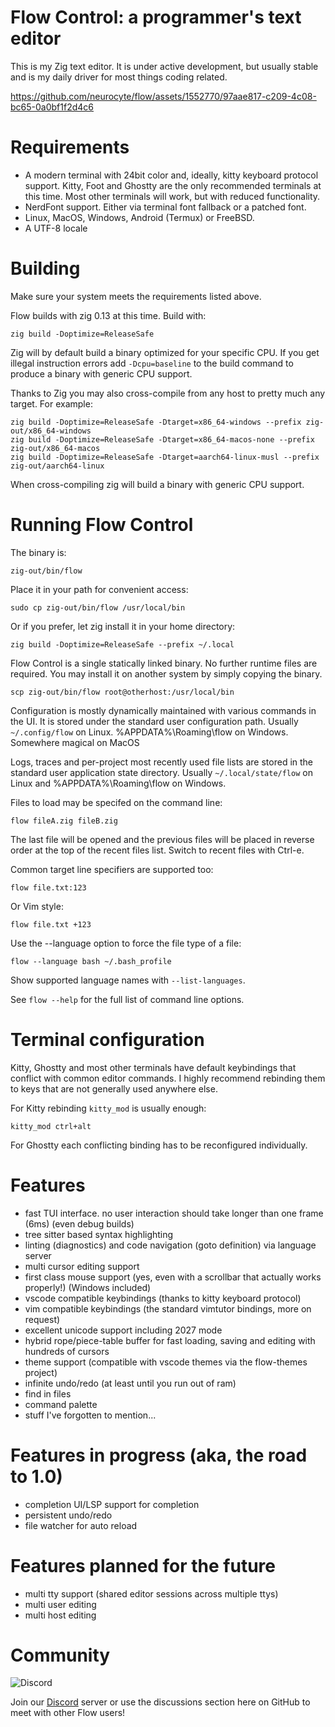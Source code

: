 # Flow Control: a programmer's text editor

This is my Zig text editor. It is under active development, but usually stable
and is my daily driver for most things coding related.

https://github.com/neurocyte/flow/assets/1552770/97aae817-c209-4c08-bc65-0a0bf1f2d4c6

# Requirements
- A modern terminal with 24bit color and, ideally, kitty keyboard protocol support. Kitty,
    Foot and Ghostty are the only recommended terminals at this time. Most other terminals
    will work, but with reduced functionality.
- NerdFont support. Either via terminal font fallback or a patched font.
- Linux, MacOS, Windows, Android (Termux) or FreeBSD.
- A UTF-8 locale

# Building

Make sure your system meets the requirements listed above.

Flow builds with zig 0.13 at this time. Build with:

```shell
zig build -Doptimize=ReleaseSafe
```

Zig will by default build a binary optimized for your specific CPU. If you get illegal instruction errors add `-Dcpu=baseline` to the build command to produce a binary with generic CPU support.


Thanks to Zig you may also cross-compile from any host to pretty much any
target. For example:

```shell
zig build -Doptimize=ReleaseSafe -Dtarget=x86_64-windows --prefix zig-out/x86_64-windows
zig build -Doptimize=ReleaseSafe -Dtarget=x86_64-macos-none --prefix zig-out/x86_64-macos
zig build -Doptimize=ReleaseSafe -Dtarget=aarch64-linux-musl --prefix zig-out/aarch64-linux
```

When cross-compiling zig will build a binary with generic CPU support.

# Running Flow Control

The binary is:

```shell
zig-out/bin/flow
```

Place it in your path for convenient access:

```shell
sudo cp zig-out/bin/flow /usr/local/bin
```

Or if you prefer, let zig install it in your home directory:

```shell
zig build -Doptimize=ReleaseSafe --prefix ~/.local
```

Flow Control is a single statically linked binary. No further runtime files are required.
You may install it on another system by simply copying the binary.

```shell
scp zig-out/bin/flow root@otherhost:/usr/local/bin
```

Configuration is mostly dynamically maintained with various commands in the UI.
It is stored under the standard user configuration path. Usually `~/.config/flow`
on Linux. %APPDATA%\Roaming\flow on Windows. Somewhere magical on MacOS

Logs, traces and per-project most recently used file lists are stored in the
standard user application state directory. Usually `~/.local/state/flow` on
Linux and %APPDATA%\Roaming\flow on Windows.

Files to load may be specifed on the command line:

```shell
flow fileA.zig fileB.zig
```

The last file will be opened and the previous files will be placed in reverse
order at the top of the recent files list. Switch to recent files with Ctrl-e.

Common target line specifiers are supported too:

```shell
flow file.txt:123
```

Or Vim style:

```shell
flow file.txt +123
```

Use the --language option to force the file type of a file:

```shell
flow --language bash ~/.bash_profile
```

Show supported language names with `--list-languages`.

See `flow --help` for the full list of command line options.

# Terminal configuration

Kitty, Ghostty and most other terminals have default keybindings that conflict
with common editor commands. I highly recommend rebinding them to keys that are
not generally used anywhere else.

For Kitty rebinding `kitty_mod` is usually enough:
```
kitty_mod ctrl+alt
```

For Ghostty each conflicting binding has to be reconfigured individually.

# Features
- fast TUI interface. no user interaction should take longer than one frame (6ms) (even debug builds)
- tree sitter based syntax highlighting
- linting (diagnostics) and code navigation (goto definition) via language server
- multi cursor editing support
- first class mouse support (yes, even with a scrollbar that actually works properly!) (Windows included)
- vscode compatible keybindings (thanks to kitty keyboard protocol)
- vim compatible keybindings (the standard vimtutor bindings, more on request)
- excellent unicode support including 2027 mode
- hybrid rope/piece-table buffer for fast loading, saving and editing with hundreds of cursors
- theme support (compatible with vscode themes via the flow-themes project)
- infinite undo/redo (at least until you run out of ram)
- find in files
- command palette
- stuff I've forgotten to mention...

# Features in progress (aka, the road to 1.0)
- completion UI/LSP support for completion
- persistent undo/redo
- file watcher for auto reload

# Features planned for the future
- multi tty support (shared editor sessions across multiple ttys)
- multi user editing
- multi host editing

# Community

![Discord](https://img.shields.io/discord/1214308467553341470)

Join our [Discord](https://discord.com/invite/4wvteUPphx) server or use the discussions section here on GitHub
to meet with other Flow users!
